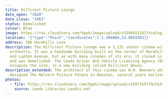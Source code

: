 ```yaml
---
title: Hillcrest Picture Lounge
date_open: "1920"
date_close: "1963"
status: Demolished
colour: Blue
image: https://res.cloudinary.com/hpph/image/upload/v1596451167/hidinginplainsight/hillcrestpicturelounge.svg
location: '{"type":"Point","coordinates":[-1.506004,53.8059303]}'
address: 386 Harehills Lane
description: The Hillcrest Picture Lounge was a 1,131 seater cinema with its own
  orchestra. It was a handsome building built on the corner of Harehills Lane
  and Lupton Avenue, but as with many cinemas of its era, it closed in the 1960s
  and was demolished. The Leeds Driver And Vehicle Licensing Agency (DVSA) now
  occupies the site, in a new building called Hillcrest House.
description_extended: The architect of this cinema was W.H. Beevers who had also
  designed the Malvern Picture Palace in Beeston, several years earlier.
photos:
  - file: https://res.cloudinary.com/hpph/image/upload/v1597319779/hidinginplainsight/Hillcrest_Picture_Lounge_Leeds_Libraries_2017613_176160.jpg
    source: Leeds Libraries Leodis.net
---
```


